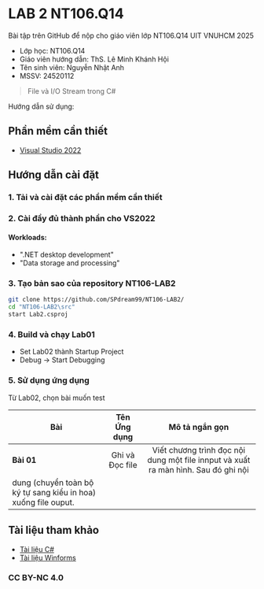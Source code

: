 # LAB 2 NT106.Q14

Bài tập trên GitHub để nộp cho giáo viên lớp NT106.Q14 UIT VNUHCM 2025

- Lớp học: NT106.Q14
- Giáo viên hướng dẫn: ThS. Lê Minh Khánh Hội
- Tên sinh viên: Nguyễn Nhật Anh  
- MSSV: 24520112

> File và I/O Stream trong C#

Hướng dẫn sử dụng:
## Phần mềm cần thiết

* [Visual Studio 2022](https://visualstudio.microsoft.com/vs/)

## Hướng dẫn cài đặt

### 1. Tải và cài đặt các phần mềm cần thiết

### 2. Cài đầy đủ thành phần cho VS2022
#### Workloads:
  
   * ".NET desktop development"
   * "Data storage and processing"

### 3. Tạo bản sao của repository NT106-LAB2
```bash
git clone https://github.com/SPdream99/NT106-LAB2/
cd "NT106-LAB2\src"
start Lab2.csproj
```

### 4. Build và chạy Lab01
* Set Lab02 thành Startup Project
* Debug -> Start Debugging

### 5. Sử dụng ứng dụng
Từ Lab02, chọn bài muốn test

| Bài | Tên Ứng dụng | Mô tả ngắn gọn |
|------------------|:--------------:|:--------------:|
| **Bài 01** | Ghi và Đọc file | Viết chương trình đọc nội dung một file innput và xuất ra màn hình. Sau đó ghi nội
dung (chuyển toàn bộ ký tự sang kiểu in hoa) xuống file ouput.|


## Tài liệu tham khảo

* [Tài liệu C#](https://docs.microsoft.com/en-us/dotnet/csharp/)
* [Tài liệu Winforms](https://learn.microsoft.com/vi-vn/dotnet/desktop/winforms/)

### CC BY-NC 4.0
